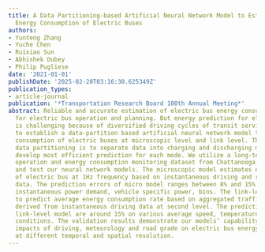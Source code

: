 ```yaml
---
title: A Data Partitioning-based Artificial Neural Network Model to Estimate Real-driving
  Energy Consumption of Electric Buses
authors:
- Yunteng Zhang
- Yuche Chen
- Ruixiao Sun
- Abhishek Dubey
- Philip Pugliese
date: '2021-01-01'
publishDate: '2025-02-20T03:16:30.625349Z'
publication_types:
- article-journal
publication: '*Transportation Research Board 100th Annual Meeting*'
abstract: Reliable and accurate estimation of electric bus energy consumption is critical
  for electric bus operation and planning. But energy prediction for electric buses
  is challenging because of diversified driving cycles of transit services. We propose
  to establish a data-partition based artificial neural network model to predict energy
  consumption of electric buses at microscopic level and link level. The purpose of
  data partitioning is to separate data into charging and discharging modes and then
  develop most efficient prediction for each mode. We utilize a long-term transit
  operation and energy consumption monitoring dataset from Chattanooga, SC to train
  and test our neural network models. The microscopic model estimates energy consumption
  of electric bus at 1Hz frequency based on instantaneous driving and road environment
  data. The prediction errors of micro model ranges between 8% and 15% on various
  instantaneous power demand, vehicle specific power, bins. The link-level model is
  to predict average energy consumption rate based on aggregated traffic pattern parameters
  derived from instantaneous driving data at second level. The prediction errors of
  link-level model are around 15% on various average speed, temperature and road grade
  conditions. The validation results demonstrate our models’ capability to capture
  impacts of driving, meteorology and road grade on electric bus energy consumption
  at different temporal and spatial resolution.
---
```

